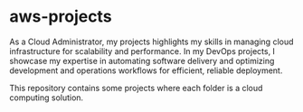 # aws-projects
As a Cloud Administrator, my projects highlights my skills in managing cloud infrastructure for scalability and performance. 
In my DevOps projects, I showcase my expertise in automating software delivery and optimizing development and operations workflows for efficient, reliable deployment.

This repository contains some projects where each folder is a cloud computing solution.
